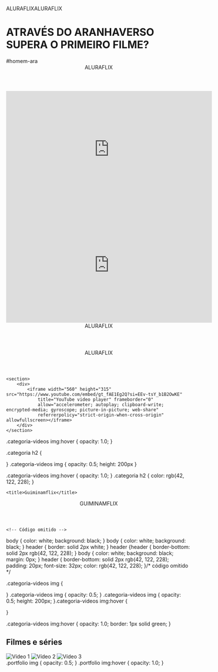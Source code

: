 
ALURAFLIXALURAFLIX


<h1>ATRAVÉS DO ARANHAVERSO SUPERA O PRIMEIRO FILME?</h1>
#homem-ara
    <header>ALURAFLIX</header>    <iframe width="560" height="315" src="https://www.youtube.com/embed/gt_fAE1Eg2Q?si=EEv-tsY_b1B2OwKE" title="YouTube video player" frameborder="0" allow="accelerometer; autoplay; clipboard-write; encrypted-media; gyroscope; picture-in-picture; web-share" referrerpolicy="strict-origin-when-cross-origin" allowfullscreen></iframe>
</head><head>
<link rel="stylesheet" href="styles.css">

</div>
<div>
<iframe width="560" height="315" src="https://www.youtube.com/embed/gt_fAE1Eg2Q?si=EEv-tsY_b1B2OwKE" title="YouTube video player" frameborder="0" allow="accelerometer; autoplay; clipboard-write; encrypted-media; gyroscope; picture-in-picture; web-share" referrerpolicy="strict-origin-when-cross-origin" allowfullscreen></iframe>
</div>
<head>
    <link rel="stylesheet" href="styles.css">
    <title>Aluraflix</title>
</head>

<body>
    <header>ALURAFLIX</header>

</body>
<html lang="pt-BR">
<head>
    <link rel="stylesheet" href="styles.css">
    <title>Aluraflix</title>
</head>

<body>
    <header>ALURAFLIX</header>

    <section>
        <div>
            <iframe width="560" height="315" src="https://www.youtube.com/embed/gt_fAE1Eg2Q?si=EEv-tsY_b1B2OwKE"
                title="YouTube video player" frameborder="0"
                allow="accelerometer; autoplay; clipboard-write; encrypted-media; gyroscope; picture-in-picture; web-share"
                referrerpolicy="strict-origin-when-cross-origin" allowfullscreen></iframe>
        </div>
    </section>

</body>

</html>
.categoria-videos img:hover {
    opacity: 1.0;
}

.categoria h2 {

}
.categoria-videos img {
    opacity: 0.5;
    height: 200px
}

.categoria-videos img:hover {
    opacity: 1.0;
}
.categoria h2 {
    color: rgb(42, 122, 228);
}
<head>
    <!-- Código omitido -->

    <title>Guiminamflix</title>
</head>

<body>
    <header>GUIMINAMFLIX</header>

    <!-- Código omitido -->
</body>
body {
    color: white;
    background: black;
}
body {
    color: white;
    background: black;
}
header {
    border: solid 2px white;
}
header {header {
    border-bottom: solid 2px rgb(42, 122, 228);
}
  body {
    color: white;
    background: black;
    margin: 0px;
}
  header {
    border-bottom: solid 2px rgb(42, 122, 228);
    padding: 20px;
    font-size: 32px;
    color: rgb(42, 122, 228);
}/* código omitido */

.categoria-videos img {

}
  .categoria-videos img {
    opacity: 0.5;
}
  .categoria-videos img {
    opacity: 0.5;
    height: 200px;
}.categoria-videos img:hover {

}
  
  .categoria-videos img:hover {
    opacity: 1.0;
    border: 1px solid green;
}
<section class="categoria">
    <h2>Filmes e séries</h2>
    <div class="categoria-videos">
        <img src="video1.jpg" alt="Vídeo 1">
        <img src="video2.jpg" alt="Vídeo 2">
        <img src="video3.jpg" alt="Vídeo 3">
    </div>
</section>
  .portfolio img {
    opacity: 0.5;
}
.portfolio img:hover {
    opacity: 1.0;
}
